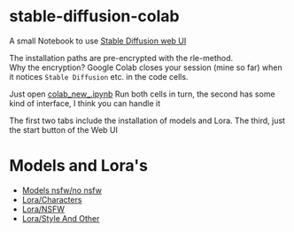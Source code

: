# stable-diffusion-colab

A small Notebook to use [Stable Diffusion web UI](https://github.com/AUTOMATIC1111/stable-diffusion-webui)

The installation paths are pre-encrypted with the rle-method.  
Why the encryption? Google Colab closes your session (mine so far) when it notices `Stable Diffusion` etc. in the code cells.

Just open [colab_new_.ipynb](https://github.com/drhspfn/stable-diffusion-colab/blob/main/colab_new_.ipynb) Run both cells in turn, the second has some kind of interface, I think you can handle it


The first two tabs include the installation of models and Lora. The third, just the start button of the Web UI

# Models and Lora's
* [Models nsfw/no nsfw](https://github.com/drhspfn/stable-diffusion-colab/blob/main/models/models.md)
* [Lora/Characters](https://github.com/drhspfn/stable-diffusion-colab/blob/main/lora/characrets.md)
* [Lora/NSFW](https://github.com/drhspfn/stable-diffusion-colab/blob/main/lora/nsfw.md)
* [Lora/Style And Other](https://github.com/drhspfn/stable-diffusion-colab/blob/main/lora/styles_and_other.md)


